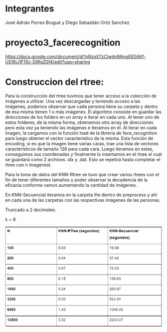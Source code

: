 # Integrantes
José Adrián Porres Brugué y
Diego Sebastián Ortiz Sanchez
# proyecto3_facerecognition
https://docs.google.com/document/d/1nRzpX7zClwdnlMmgEE0AKf-US16jJ1F1Xc-DtRgZGf4/edit?usp=sharing
# Construccion del rtree:
Para la construcción del rtree tuvimos que tener acceso a la colección de imágenes a utilizar. Una vez descargadas y teniendo acceso a las imágenes, podemos observar que cada persona tiene su carpeta y dentro de esa misma tienen 1 o más imágenes. El algoritmo consiste en guardar las direcciones de los folders en un array e iterar en cada uno. Al tener uno de estos folderes, de la misma forma, obtenemos otro array de direcciones pero esta vez ya teniendo las imágenes e iteramos en él. Al iterar en cada imagen, la cargamos con la función load de la librería de  face_recognition para luego obtener el vector característico de la misma. Esta función de encoding, si es que la imagen tiene varias caras, trae una lista de vectores característicos de tamaño 128 para cada cara. Luego iteramos en estas, conseguimos sus coordenadas y finalmente lo insertamos en el rtree el cual se guardará como 2 archivos .idx y .dat. Esto se repetirá hasta completar el rtree con n imagenest.

Para la toma de datos del KNN-Rtree se tuvo que crear varios rtrees con el fin de tener diferentes tamaños y poder observar la decadencia de la eficacia conforme vamos aumentando la cantidad de imágenes.

En KNN-Secuencial iteramos en la carpeta lfw dentro de preprocess y ahí en cada una de las carpetas con las respectivas imágenes de las personas.

Truncado a 2 decimales:

k = 8

![Screenshot](CapturaF.png)
